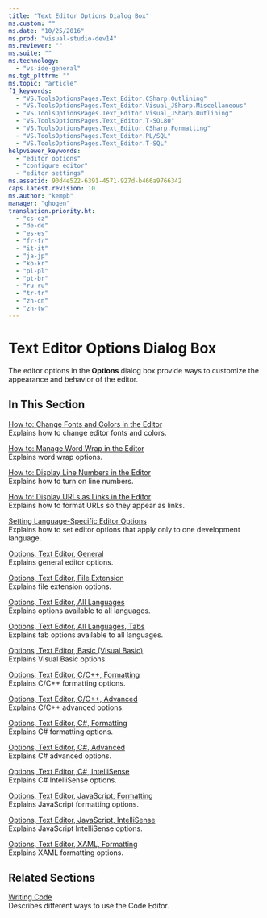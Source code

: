 ```yaml
---
title: "Text Editor Options Dialog Box"
ms.custom: ""
ms.date: "10/25/2016"
ms.prod: "visual-studio-dev14"
ms.reviewer: ""
ms.suite: ""
ms.technology: 
  - "vs-ide-general"
ms.tgt_pltfrm: ""
ms.topic: "article"
f1_keywords: 
  - "VS.ToolsOptionsPages.Text_Editor.CSharp.Outlining"
  - "VS.ToolsOptionsPages.Text_Editor.Visual_JSharp.Miscellaneous"
  - "VS.ToolsOptionsPages.Text_Editor.Visual_JSharp.Outlining"
  - "VS.ToolsOptionsPages.Text_Editor.T-SQL80"
  - "VS.ToolsOptionsPages.Text_Editor.CSharp.Formatting"
  - "VS.ToolsOptionsPages.Text_Editor.PL/SQL"
  - "VS.ToolsOptionsPages.Text_Editor.T-SQL"
helpviewer_keywords: 
  - "editor options"
  - "configure editor"
  - "editor settings"
ms.assetid: 90d4e522-6391-4571-927d-b466a9766342
caps.latest.revision: 10
ms.author: "kempb"
manager: "ghogen"
translation.priority.ht: 
  - "cs-cz"
  - "de-de"
  - "es-es"
  - "fr-fr"
  - "it-it"
  - "ja-jp"
  - "ko-kr"
  - "pl-pl"
  - "pt-br"
  - "ru-ru"
  - "tr-tr"
  - "zh-cn"
  - "zh-tw"
---
```

# Text Editor Options Dialog Box
The editor options in the **Options** dialog box provide ways to customize the appearance and behavior of the editor.  
  
## In This Section  
 [How to: Change Fonts and Colors in the Editor](../../ide/reference/how-to--change-fonts-and-colors-in-the-editor.md)  
 Explains how to change editor fonts and colors.  
  
 [How to: Manage Word Wrap in the Editor](../../ide/reference/how-to--manage-word-wrap-in-the-editor.md)  
 Explains word wrap options.  
  
 [How to: Display Line Numbers in the Editor](../../ide/reference/how-to--display-line-numbers-in-the-editor.md)  
 Explains how to turn on line numbers.  
  
 [How to: Display URLs as Links in the Editor](../../ide/reference/how-to--display-urls-as-links-in-the-editor.md)  
 Explains how to format URLs so they appear as links.  
  
 [Setting Language-Specific Editor Options](../../ide/reference/setting-language-specific-editor-options.md)  
 Explains how to set editor options that apply only to one development language.  
  
 [Options, Text Editor, General](../../ide/reference/options--text-editor--general.md)  
 Explains general editor options.  
  
 [Options, Text Editor, File Extension](../../ide/reference/options--text-editor--file-extension.md)  
 Explains file extension options.  
  
 [Options, Text Editor, All Languages](../../ide/reference/options--text-editor--all-languages.md)  
 Explains options available to all languages.  
  
 [Options, Text Editor, All Languages, Tabs](../../ide/reference/options--text-editor--all-languages--tabs.md)  
 Explains tab options available to all languages.  
  
 [Options, Text Editor, Basic (Visual Basic)](../../ide/reference/options--text-editor--basic--visual-basic-.md)  
 Explains Visual Basic options.  
  
 [Options, Text Editor, C/C++, Formatting](../../ide/reference/options--text-editor--c-c----formatting.md)  
 Explains C/C++ formatting options.  
  
 [Options, Text Editor, C/C++, Advanced](../../ide/reference/options--text-editor--c-c----advanced.md)  
 Explains C/C++ advanced options.  
  
 [Options, Text Editor, C#, Formatting](../../ide/reference/options--text-editor--csharp--formatting.md)  
 Explains C# formatting options.  
  
 [Options, Text Editor, C#, Advanced](../../ide/reference/options--text-editor--csharp--advanced.md)  
 Explains C# advanced options.  
  
 [Options, Text Editor, C#, IntelliSense](../../ide/reference/options--text-editor--csharp--intellisense.md)  
 Explains C# IntelliSense options.  
  
 [Options, Text Editor, JavaScript, Formatting](../../ide/reference/options--text-editor--javascript--formatting.md)  
 Explains JavaScript formatting options.  
  
 [Options, Text Editor, JavaScript, IntelliSense](../../ide/reference/options--text-editor--javascript--intellisense.md)  
 Explains JavaScript IntelliSense options.  
  
 [Options, Text Editor, XAML, Formatting](../../ide/reference/options--text-editor--xaml--formatting.md)  
 Explains XAML formatting options.  
  
## Related Sections  
 [Writing Code](../../ide/writing-code-in-the-code-and-text-editor.md)  
 Describes different ways to use the Code Editor.